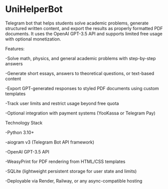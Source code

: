 # UniHelperBot
Telegram bot that helps students solve academic problems, generate structured written content, and export the results as properly formatted PDF documents. It uses the OpenAI GPT-3.5 API and supports limited free usage with optional monetization.

Features:

  -Solve math, physics, and general academic problems with step-by-step answers
  
  -Generate short essays, answers to theoretical questions, or text-based content
  
  -Export GPT-generated responses to styled PDF documents using custom templates
  
  -Track user limits and restrict usage beyond free quota
  
  -Optional integration with payment systems (YooKassa or Telegram Pay)
  
Technology Stack
  
  -Python 3.10+
  
  -aiogram v3 (Telegram Bot API framework)
  
  -OpenAI GPT-3.5 API
  
  -WeasyPrint for PDF rendering from HTML/CSS templates
  
  -SQLite (lightweight persistent storage for user state and limits)
  
  -Deployable via Render, Railway, or any async-compatible hosting


